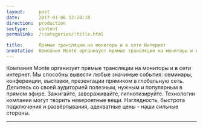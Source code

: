 ```yaml
---
layout:     post
date:       2017-01-06 12:20:18
direction:  production
sectype:    content
permalink:  /:categories/:title.html

title:      Прямые трансляции на мониторы и в сети Интернет
annotatio:  Компания Monte организует прямые трансляции на мониторы и в сети интернет. Мы способны вывести любые значимые события
---
```


Компания Monte организует прямые трансляции на мониторы и в сети интернет. Мы способны вывести любые значимые события: семинары, конференции, выставки, презентации прямиком в глобальную сеть. Делитесь со своей аудиторией полезным, нужным и популярным в прямом эфире. Зажигайте, завораживайте, гипнотизируйте. Технологии компании могут творить невероятные вещи. Наглядность, быстрота подключения и развёртывания, адекватные цены - наши сильные стороны. 

<hr class="style-prod">
